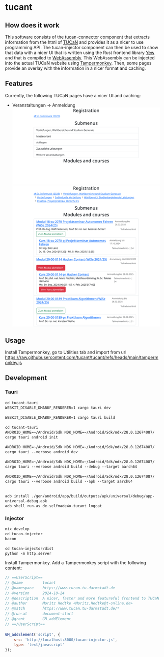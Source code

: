 # tucant

## How does it work

This software consists of the tucan-connector component that extracts information from the html of [TUCaN](https://www.tucan.tu-darmstadt.de) and provides it as a nicer to use programming API. The tucan-injector component can then be used to show that data with a nicer UI that is written using the Rust frontend library [Yew](https://yew.rs/) and that is compiled to [WebAssembly](https://webassembly.org/). This WebAssembly can be injected into the actual TUCaN website using [Tampermonkey](https://www.tampermonkey.net/). Then, some pages provide an overlay with the information in a nicer format and caching.

## Features

Currently, the following TUCaN pages have a nicer UI and caching:
- Veranstaltungen -> Anmeldung
  ![Veranstaltungen -> Anmeldung submenu with nicer UI](./.github/veranstaltungen_anmeldung.png)
  ![Veranstaltungen -> Anmeldung modules and courses with nicer UI](./.github/veranstaltungen_anmeldung_2.png)

## Usage

Install Tampermonkey, go to Utilities tab and import from url
https://raw.githubusercontent.com/tucant/tucant/refs/heads/main/tampermonkey.js

## Development

### Tauri

```
cd tucant-tauri
WEBKIT_DISABLE_DMABUF_RENDERER=1 cargo tauri dev

WEBKIT_DISABLE_DMABUF_RENDERER=1 cargo tauri build

cd tucant-tauri
ANDROID_HOME=~/Android/Sdk NDK_HOME=~/Android/Sdk/ndk/28.0.12674087/ cargo tauri android init

ANDROID_HOME=~/Android/Sdk NDK_HOME=~/Android/Sdk/ndk/28.0.12674087/ cargo tauri --verbose android dev

ANDROID_HOME=~/Android/Sdk NDK_HOME=~/Android/Sdk/ndk/28.0.12674087/ cargo tauri --verbose android build --debug --target aarch64

ANDROID_HOME=~/Android/Sdk NDK_HOME=~/Android/Sdk/ndk/28.0.12674087/ cargo tauri --verbose android build --apk --target aarch64


adb install ./gen/android/app/build/outputs/apk/universal/debug/app-universal-debug.apk
adb shell run-as de.selfmade4u.tucant logcat
```

### Injector

```
nix develop
cd tucan-injector
bacon

cd tucan-injector/dist
python -m http.server
```

Install Tampermonkey.
Add a Tampermonkey script with the following content:

```javascript
// ==UserScript==
// @name         tucant
// @namespace    https://www.tucan.tu-darmstadt.de
// @version      2024-10-24
// @description  A nicer, faster and more featureful frontend to TUCaN
// @author       Moritz Hedtke <Moritz.Hedtke@t-online.de>
// @match        https://www.tucan.tu-darmstadt.de/*
// @run-at       document-start
// @grant        GM_addElement
// ==/UserScript==

GM_addElement('script', {
    src: 'http://localhost:8000/tucan-injector.js',
    type: 'text/javascript'
});
```
